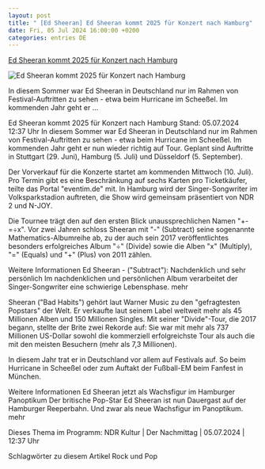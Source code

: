 ```yaml
---
layout: post
title: " [Ed Sheeran] Ed Sheeran kommt 2025 für Konzert nach Hamburg"
date: Fri, 05 Jul 2024 16:00:00 +0200
categories: entries DE
---
```

[Ed Sheeran kommt 2025 für Konzert nach Hamburg](https://www.ndr.de/kultur/musik/pop/Ed-Sheeran-kommt-fuer-Konzert-nach-Hamburg,sheeran208.html)

![Ed Sheeran kommt 2025 für Konzert nach Hamburg](https://www.n-joy.de/events/hurricane/redsheeran100_v-contentxl.jpg)

In diesem Sommer war Ed Sheeran in Deutschland nur im Rahmen von Festival-Auftritten zu sehen - etwa beim Hurricane im Scheeßel. Im kommenden Jahr geht er ...

Ed Sheeran kommt 2025 für Konzert nach Hamburg Stand: 05.07.2024 12:37 Uhr In diesem Sommer war Ed Sheeran in Deutschland nur im Rahmen von Festival-Auftritten zu sehen - etwa beim Hurricane im Scheeßel. Im kommenden Jahr geht er nun wieder richtig auf Tour. Geplant sind Auftritte in Stuttgart (29. Juni), Hamburg (5. Juli) und Düsseldorf (5. September).

Der Vorverkauf für die Konzerte startet am kommenden Mittwoch (10. Juli). Pro Termin gibt es eine Beschränkung auf sechs Karten pro Ticketkäufer, teilte das Portal "eventim.de" mit. In Hamburg wird der Singer-Songwriter im Volksparkstadion auftreten, die Show wird gemeinsam präsentiert von NDR 2 und N-JOY.

Die Tournee trägt den auf den ersten Blick unaussprechlichen Namen "+-=÷x". Vor zwei Jahren schloss Sheeran mit "-" (Subtract) seine sogenannte Mathematics-Albumreihe ab, zu der auch sein 2017 veröffentlichtes besonders erfolgreiches Album "÷" (Divide) sowie die Alben "x" (Multiply), "=" (Equals) und "+" (Plus) von 2011 zählen.

Weitere Informationen Ed Sheeran - ("Subtract"): Nachdenklich und sehr persönlich Im nachdenklichen und persönlichen Album verarbeitet der Singer-Songwriter eine schwierige Lebensphase. mehr

Sheeran ("Bad Habits") gehört laut Warner Music zu den "gefragtesten Popstars" der Welt. Er verkaufte laut seinem Label weltweit mehr als 45 Millionen Alben und 150 Millionen Singles. Mit seiner "Divide"-Tour, die 2017 begann, stellte der Brite zwei Rekorde auf: Sie war mit mehr als 737 Millionen US-Dollar sowohl die kommerziell erfolgreichste Tour als auch die mit den meisten Besuchern (mehr als 7,3 Millionen).

In diesem Jahr trat er in Deutschland vor allem auf Festivals auf. So beim Hurricane in Scheeßel oder zum Auftakt der Fußball-EM beim Fanfest in München.

Weitere Informationen Ed Sheeran jetzt als Wachsfigur im Hamburger Panoptikum Der britische Pop-Star Ed Sheeran ist nun Dauergast auf der Hamburger Reeperbahn. Und zwar als neue Wachsfigur im Panoptikum. mehr

Dieses Thema im Programm: NDR Kultur | Der Nachmittag | 05.07.2024 | 12:37 Uhr

Schlagwörter zu diesem Artikel Rock und Pop

